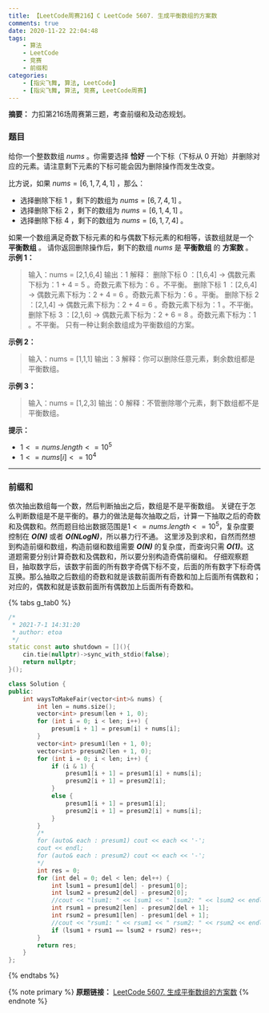 ```yaml
---
title: 【LeetCode周赛216】C LeetCode 5607. 生成平衡数组的方案数
comments: true
date: 2020-11-22 22:04:48
tags:
    - 算法
    - LeetCode
    - 竞赛
    - 前缀和
categories:
    - [指尖飞舞, 算法, LeetCode]
    - [指尖飞舞, 算法, 竞赛, LeetCode周赛]
---
```

__摘要：__
力扣第216场周赛第三题，考查前缀和及动态规划。
<!-- more -->

### 题目
给你一个整数数组 $nums$ 。你需要选择 __恰好__ 一个下标（下标从 $0$ 开始）并删除对应的元素。请注意剩下元素的下标可能会因为删除操作而发生改变。

比方说，如果 $nums = [6,1,7,4,1]$ ，那么：

+ 选择删除下标 $1$ ，剩下的数组为 $nums = [6,7,4,1]$ 。
+ 选择删除下标 $2$ ，剩下的数组为 $nums = [6,1,4,1]$ 。
+ 选择删除下标 $4$ ，剩下的数组为 $nums = [6,1,7,4]$ 。

如果一个数组满足奇数下标元素的和与偶数下标元素的和相等，该数组就是一个 __平衡数组__ 。
请你返回删除操作后，剩下的数组 $nums$ 是 __平衡数组__ 的 __方案数__ 。
 
__示例 1：__

> 输入：nums = [2,1,6,4]
> 输出：1
> 解释：
> 删除下标 0 ：[1,6,4] -> 偶数元素下标为：1 + 4 = 5 。奇数元素下标为：6 。不平衡。
> 删除下标 1 ：[2,6,4] -> 偶数元素下标为：2 + 4 = 6 。奇数元素下标为：6 。平衡。
> 删除下标 2 ：[2,1,4] -> 偶数元素下标为：2 + 4 = 6 。奇数元素下标为：1 。不平衡。
> 删除下标 3 ：[2,1,6] -> 偶数元素下标为：2 + 6 = 8 。奇数元素下标为：1 。不平衡。
> 只有一种让剩余数组成为平衡数组的方案。

__示例 2：__

> 输入：nums = [1,1,1]
> 输出：3
> 解释：你可以删除任意元素，剩余数组都是平衡数组。

__示例 3：__

> 输入：nums = [1,2,3]
> 输出：0
> 解释：不管删除哪个元素，剩下数组都不是平衡数组。

__提示：__

+ $1 <= nums.length <= 10^5$
+ $1 <= nums[i] <= 10^4$

___

### 前缀和
依次抽出数组每一个数，然后判断抽出之后，数组是不是平衡数组。
关键在于怎么判断数组是不是平衡的。暴力的做法是每次抽取之后，计算一下抽取之后的奇数和及偶数和。然而题目给出数据范围是$1 <= nums.length <= 10^5$，复杂度要控制在 **_O(N)_** 或者 **_O(NLogN)_**，所以暴力行不通。
这里涉及到求和，自然而然想到构造前缀和数组，构造前缀和数组需要 **_O(N)_** 的复杂度，而查询只需 **_O(1)_**。这道题需要分别计算奇数和及偶数和，所以要分别构造奇偶前缀和。
仔细观察题目，抽取数字后，该数字前面的所有数字奇偶下标不变，后面的所有数字下标奇偶互换。那么抽取之后数组的奇数和就是该数前面所有奇数和加上后面所有偶数和；对应的，偶数和就是该数前面所有偶数加上后面所有奇数和。

{% tabs g_tab0 %}
<!-- tab C++ -->
```C++
/*
 * 2021-7-1 14:31:20
 * author: etoa
 */ 
static const auto shutdown = [](){
    cin.tie(nullptr)->sync_with_stdio(false);
    return nullptr;
}();

class Solution {
public:
    int waysToMakeFair(vector<int>& nums) {
        int len = nums.size();
        vector<int> presum(len + 1, 0);
        for (int i = 0; i < len; i++) {
            presum[i + 1] = presum[i] + nums[i];
        }
        vector<int> presum1(len + 1, 0);
        vector<int> presum2(len + 1, 0);
        for (int i = 0; i < len; i++) {
            if (i & 1) {
                presum1[i + 1] = presum1[i] + nums[i];
                presum2[i + 1] = presum2[i];
            }
            else {
                presum1[i + 1] = presum1[i];
                presum2[i + 1] = presum2[i] + nums[i];
            }
        }
        /*
        for (auto& each : presum1) cout << each << '-';
        cout << endl;
        for (auto& each : presum2) cout << each << '-';
        */
        int res = 0;
        for (int del = 0; del < len; del++) {
            int lsum1 = presum1[del] - presum1[0];
            int lsum2 = presum2[del] - presum2[0];
            //cout << "lsum1: " << lsum1 << " lsum2: " << lsum2 << endl;
            int rsum1 = presum2[len] - presum2[del + 1];
            int rsum2 = presum1[len] - presum1[del + 1];
            //cout << "rsum1: " << rsum1 << " rsum2: " << rsum2 << endl;
            if (lsum1 + rsum1 == lsum2 + rsum2) res++;
        }
        return res;
    }
};
```
<!-- endtab -->
{% endtabs %}

{% note primary %}
__原题链接：__ [LeetCode 5607. 生成平衡数组的方案数](https://leetcode-cn.com/problems/ways-to-make-a-fair-array/)
{% endnote %}